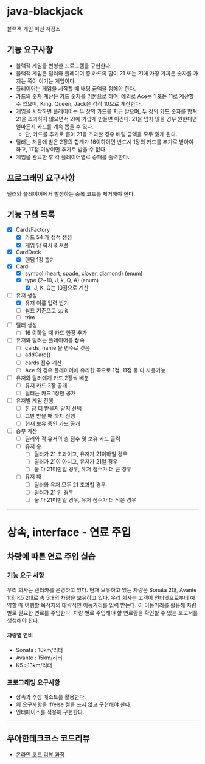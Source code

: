 # java-blackjack
블랙잭 게임 미션 저장소

## 기능 요구사항
- 블랙잭 게임을 변형한 프로그램을 구현한다. 
- 블랙잭 게임은 딜러와 플레이어 중 카드의 합이 21 또는 21에 가장 가까운 숫자를 가지는 쪽이 이기는 게임이다.
- 플레이어는 게임을 시작할 때 배팅 금액을 정해야 한다. 
- 카드의 숫자 계산은 카드 숫자를 기본으로 하며, 예외로 Ace는 1 또는 11로 계산할 수 있으며, King, Queen, Jack은 각각 10으로 계산한다.
- 게임을 시작하면 플레이어는 두 장의 카드를 지급 받으며, 두 장의 카드 숫자를 합쳐 21을 초과하지 않으면서 21에 가깝게 만들면 이긴다. 21을 넘지 않을 경우 원한다면 얼마든지 카드를 계속 뽑을 수 있다. 
    - 단, 카드를 추가로 뽑아 21을 초과할 경우 배팅 금액을 모두 잃게 된다.
- 딜러는 처음에 받은 2장의 합계가 16이하이면 반드시 1장의 카드를 추가로 받아야 하고, 17점 이상이면 추가로 받을 수 없다.
- 게임을 완료한 후 각 플레이어별로 승패를 출력한다.

## 프로그래밍 요구사항
딜러와 플레이어에서 발생하는 중복 코드를 제거해야 한다.

## 기능 구현 목록
- [x] CardsFactory 
    - [x] 카드 54 개 정적 생성
    - [x] 게임 당 복사 & 셔플
- [x] CardDeck
    - [x] 랜덤 1장 뽑기
- [x] Card
     - [x] symbol (heart, spade, clover, diamond) (enum)
     - [x] type (2~10, J, k, Q, A) (enum)
        - [x] J, K, Q는 10점으로 계산
- [ ] 유저 생성
    - [x] 유저 이름 입력 받기 
    - [ ] 쉼표 기준으로 split
    - [ ] trim
- [ ] 딜러 생성
    - [ ] 16 이하일 때 카드 한장 추가
- [ ] 유저와 딜러는 플레이어를 **상속** 
    - [ ] cards, name 을 변수로 갖음
    - [ ] addCard()
    - [ ] cards 점수 계산
    - [ ] Ace 의 경우 플레이어에 유리한 쪽으로 1점, 11점 둘 다 사용가능
- [ ] 유저와 딜러에게 카드 2장씩 배분
    - [ ] 유저 카드 2장 공개
    - [ ] 딜러는 카드 1장만 공개
- [ ] 유저별 게임 진행
    - [ ] 한 장 더 받을지 말지 선택
    - [ ] 그만 받을 때 까지 진행
    - [ ] 현재 보유 중인 카드 공개
- [ ] 승부 계산
    - [ ] 딜러와 각 유저의 총 점수 및 보유 카드 출력
    - [ ] 유저 승
        - [ ] 딜러가 21 초과이고, 유저가 21이하일 경우
        - [ ] 딜러가 21이 아니고, 유저가 21일 경우
        - [ ] 둘 다 21미만일 경우, 유저 점수가 더 큰 경우
    - [ ] 유저 패
        - [ ] 딜러와 유저 모두 21 초과할 경우
        - [ ] 딜러가 21 인 경우
        - [ ] 둘 다 21미만일 경우, 유저 점수가 더 작은 경우

---
# 상속, interface - 연료 주입
## 차량에 따른 연료 주입 실습
### 기능 요구 사항
우리 회사는 렌터카를 운영하고 있다. 현재 보유하고 있는 차량은 Sonata 2대, Avante 1대, K5 2대로 총 5대의 차량을 보유하고 있다.
우리 회사는 고객이 인터넷으로부터 예약할 때 여행할 목적지의 대략적인 이동거리를 입력 받는다. 이 이동거리를 활용해 차량 별로 필요한 연료를 주입한다.
차량 별로 주입해야 할 연료량을 확인할 수 있는 보고서를 생성해야 한다.

#### 차량별 연비
* Sonata : 10km/리터
* Avante : 15km/리터
* K5 : 13km/리터

### 프로그래밍 요구사항
* 상속과 추상 메소드를 활용한다.
* 위 요구사항을 if/else 절을 쓰지 않고 구현해야 한다.
* 인터페이스를 적용해 구현한다.

---
## 우아한테크코스 코드리뷰
* [온라인 코드 리뷰 과정](https://github.com/woowacourse/woowacourse-docs/blob/master/maincourse/README.md)